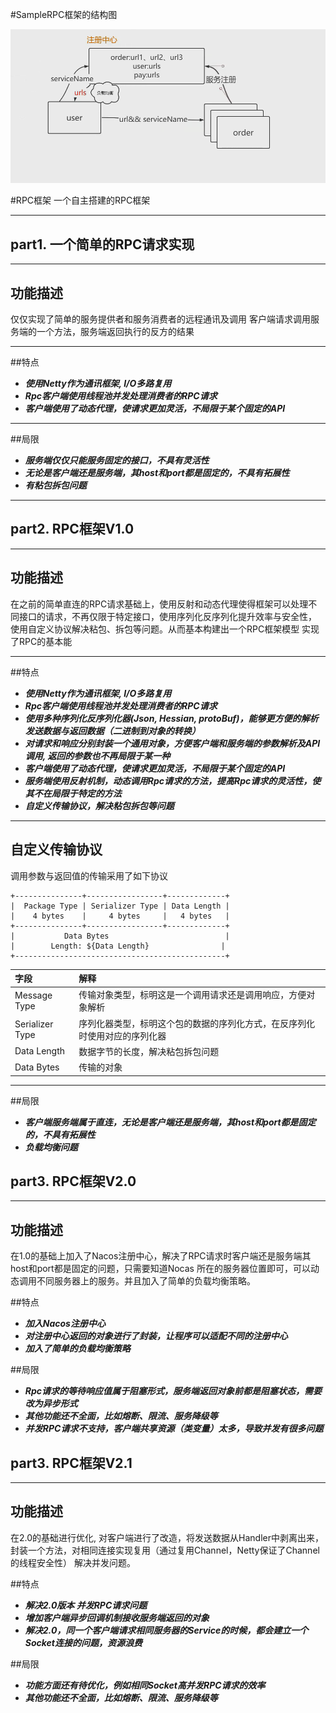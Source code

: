 #SampleRPC框架的结构图

![系统架构](./src/main/resources/image/结构图.png)

#RPC框架 一个自主搭建的RPC框架
____
## part1. 一个简单的RPC请求实现
____
## 功能描述
仅仅实现了简单的服务提供者和服务消费者的远程通讯及调用
客户端请求调用服务端的一个方法，服务端返回执行的反方的结果
____
##特点
+ __*使用Netty作为通讯框架, I/O多路复用*__
+ __*Rpc客户端使用线程池并发处理消费者的RPC请求*__
+ __*客户端使用了动态代理，使请求更加灵活，不局限于某个固定的API*__
____
##局限
+ __*服务端仅仅只能服务固定的接口，不具有灵活性*__
+ __*无论是客户端还是服务端，其host和port都是固定的，不具有拓展性*__
+ __*有粘包拆包问题*__
____
## part2. RPC框架V1.0
____
## 功能描述
在之前的简单直连的RPC请求基础上，使用反射和动态代理使得框架可以处理不同接口的请求，不再仅限于特定接口，使用序列化反序列化提升效率与安全性，
使用自定义协议解决粘包、拆包等问题。从而基本构建出一个RPC框架模型
实现了RPC的基本能
____
##特点
+ __*使用Netty作为通讯框架, I/O多路复用*__
+ __*Rpc客户端使用线程池并发处理消费者的RPC请求*__
+ __*使用多种序列化反序列化器(Json, Hessian, protoBuf)，能够更方便的解析发送数据与返回数据（二进制到对象的转换）*__
+ __*对请求和响应分别封装一个通用对象，方便客户端和服务端的参数解析及API调用, 返回的参数也不再局限于某一种*__
+ __*客户端使用了动态代理，使请求更加灵活，不局限于某个固定的API*__
+ __*服务端使用反射机制，动态调用Rpc请求的方法，提高Rpc请求的灵活性，使其不在局限于特定的方法*__
+ __*自定义传输协议，解决粘包拆包等问题*__
____
## 自定义传输协议

调用参数与返回值的传输采用了如下协议

```
+---------------+-----------------+-------------+
|  Package Type | Serializer Type | Data Length |
|    4 bytes    |     4 bytes     |   4 bytes   |
+---------------+-----------------+-------------+
|           Data Bytes                          |
|        Length: ${Data Length}                |
+-----------------------------------------------+
```

| 字段            | 解释                                                         |
| :-------------- | :----------------------------------------------------------- |
| Message Type    | 传输对象类型，标明这是一个调用请求还是调用响应，方便对象解析                     |
| Serializer Type | 序列化器类型，标明这个包的数据的序列化方式，在反序列化时使用对应的序列化器                   |
| Data Length     | 数据字节的长度，解决粘包拆包问题                                               |
| Data Bytes      | 传输的对象 |
____
##局限
+ __*客户端服务端属于直连，无论是客户端还是服务端，其host和port都是固定的，不具有拓展性*__
+ __*负载均衡问题*__

## part3. RPC框架V2.0
____
## 功能描述
在1.0的基础上加入了Nacos注册中心，解决了RPC请求时客户端还是服务端其host和port都是固定的问题，只需要知道Nocas
所在的服务器位置即可，可以动态调用不同服务器上的服务。并且加入了简单的负载均衡策略。

##特点
+ __*加入Nacos注册中心*__
+ __*对注册中心返回的对象进行了封装，让程序可以适配不同的注册中心*__
+ __*加入了简单的负载均衡策略*__

##局限
+ __*Rpc请求的等待响应值属于阻塞形式，服务端返回对象前都是阻塞状态，需要改为异步形式*__
+ __*其他功能还不全面，比如熔断、限流、服务降级等*__
+ __*并发RPC请求不支持，客户端共享资源（类变量）太多，导致并发有很多问题*__
  

## part3. RPC框架V2.1
____
## 功能描述
在2.0的基础进行优化, 对客户端进行了改造，将发送数据从Handler中剥离出来，封装一个方法，对相同连接实现复用（通过复用Channel，Netty保证了Channel的线程安全性）
解决并发问题。

##特点
+ __*解决2.0版本 并发RPC请求问题*__
+ __*增加客户端异步回调机制接收服务端返回的对象*__
+ __*解决2.0，同一个客户端请求相同服务器的Service的时候，都会建立一个Socket连接的问题，资源浪费*__

##局限
+ __*功能方面还有待优化，例如相同Socket高并发RPC请求的效率*__
+ __*其他功能还不全面，比如熔断、限流、服务降级等*__


